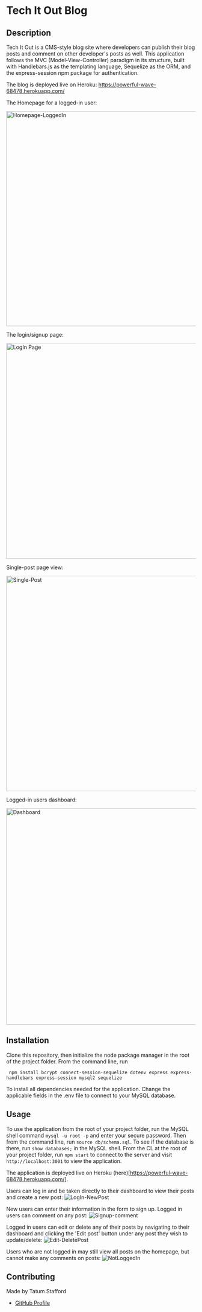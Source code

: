 # Tech It Out Blog

## Description
Tech It Out is a CMS-style blog site where developers can publish their blog posts and comment on other developer's posts as well. This application follows the MVC (Model-View-Controller) paradigm in its structure, built with Handlebars.js as the templating language, Sequelize as the ORM, and the express-session npm package for authentication.

The blog is deployed live on Heroku: https://powerful-wave-68478.herokuapp.com/

The Homepage for a logged-in user:

<img width="570" alt="Homepage-LoggedIn" src="https://user-images.githubusercontent.com/70179648/104854007-39b91100-58ca-11eb-8ded-96fb7babbce7.png">

The login/signup page:

<img width="572" alt="LogIn Page" src="https://user-images.githubusercontent.com/70179648/104854027-4f2e3b00-58ca-11eb-8a49-693cc103de26.png">

Single-post page view:

<img width="571" alt="Single-Post" src="https://user-images.githubusercontent.com/70179648/104854519-b816b280-58cc-11eb-89ef-50698ea4a95f.png">

Logged-in users dashboard:

<img width="574" alt="Dashboard" src="https://user-images.githubusercontent.com/70179648/104854531-c9f85580-58cc-11eb-8a3a-e2817b052707.png">

## Installation
Clone this repository, then initialize the node package manager in the root of the project folder. From the command line, run
     
     npm install bcrypt connect-session-sequelize dotenv express express-handlebars express-session mysql2 sequelize
     
 To install all dependencies needed for the application. Change the applicable fields in the .env file to connect to your MySQL database. 
 
 ## Usage
 To use the application from the root of your project folder, run the MySQL shell command `mysql -u root -p` and enter your secure password. Then from the command line, run `source db/schema.sql`. To see if the database is there, run `show databases;` in the MySQL shell. From the CL at the root of your project folder, run `npm start` to connect to the server and visit `http://localhost:3001` to view the application.
 
 The application is deployed live on Heroku (here)[https://powerful-wave-68478.herokuapp.com/]. 
 
 Users can log in and be taken directly to their dashboard to view their posts and create a new post:
 ![LogIn-NewPost](https://user-images.githubusercontent.com/70179648/104854374-de881e00-58cb-11eb-9c6c-edabf9c826e9.gif)
 
 New users can enter their information in the form to sign up. Logged in users can comment on any post:
 ![Signup-comment](https://user-images.githubusercontent.com/70179648/104854432-4d657700-58cc-11eb-854c-934f8cd0cf92.gif)
 
 Logged in users can edit or delete any of their posts by navigating to their dashboard and clicking the 'Edit post' button under any post they wish to update/delete:
 ![Edit-DeletePost](https://user-images.githubusercontent.com/70179648/104854472-7dad1580-58cc-11eb-8499-b34beda621d5.gif)
 
 Users who are not logged in may still view all posts on the homepage, but cannot make any comments on posts:
 ![NotLoggedIn](https://user-images.githubusercontent.com/70179648/104854498-a3d2b580-58cc-11eb-8fb7-ff26f7f1d0ec.gif)
 
## Contributing
Made by Tatum Stafford
  * [GitHub Profile](https://github.com/tmstafford)
